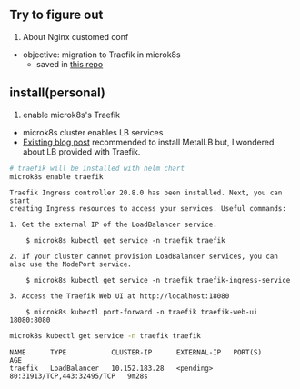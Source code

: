 ## Try to figure out 

1. About Nginx customed conf

- objective: migration to Traefik in microk8s
  - saved in [this repo](https://github.com/kkumtree/vraptor-xslab-pasonaru/tree/main/conf) 

## install(personal)

1. enable microk8s's Traefik

  - microk8s cluster enables LB services
  - [Existing blog post](https://www.virtualizationhowto.com/2022/12/microk8s-ingress-controller-configuration-with-traefik/) recommended to install MetalLB but, I wondered about LB provided with Traefik.

```bash
# traefik will be installed with helm chart
microk8s enable traefik
```

```shell
Traefik Ingress controller 20.8.0 has been installed. Next, you can start
creating Ingress resources to access your services. Useful commands:

1. Get the external IP of the LoadBalancer service.

    $ microk8s kubectl get service -n traefik traefik

2. If your cluster cannot provision LoadBalancer services, you can also use the NodePort service.

    $ microk8s kubectl get service -n traefik traefik-ingress-service

3. Access the Traefik Web UI at http://localhost:18080

    $ microk8s kubectl port-forward -n traefik traefik-web-ui 18080:8080
```

```bash
microk8s kubectl get service -n traefik traefik
```

```shell
NAME      TYPE           CLUSTER-IP      EXTERNAL-IP   PORT(S)                      AGE
traefik   LoadBalancer   10.152.183.28   <pending>     80:31913/TCP,443:32495/TCP   9m28s
```
